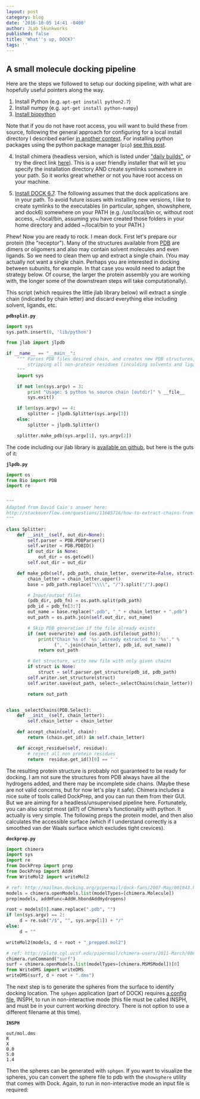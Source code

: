 ```yaml
---
layout: post
category: blog
date: '2016-10-05 14:41 -0400'
author: JLab Skunkworks
published: false
title: 'What''s up, DOCK?'
tags: ''
---
```

## A small molecule docking pipeline

Here are the steps we followed to setup our docking pipeline, with what are hopefully useful pointers along the way.

1. Install Python (e.g. `apt-get install python2.7`)
2. Install numpy (e.g. `apt-get install python-numpy`)
3. [Install biopython](http://biopython.org/wiki/Download)

 Note that if you do not have root access, you will want to build these from source, following the general  approach for configuring for a local install directory I described earlier [in another context](http://jovingelabsoftware.github.io/blog/2016/02/15/make-r-locally-with-cairo/).  For installing python packages using the python package manager (`pip`) [see this post](http://stackoverflow.com/questions/2915471/install-a-python-package-into-a-different-directory-using-pip).

4. Install chimera (headless version, which is listed under ["daily builds"](https://www.cgl.ucsf.edu/chimera/download.html#daily), or try the direct link [here](https://www.cgl.ucsf.edu/chimera/cgi-bin/secure/chimera-get.py?file=alpha/chimera-alpha-linux_x86_64_osmesa.bin)).  This is a user friendly installer that will let you specify the installation directory AND create symlinks somewhere in your path.  So it works great whether or not you have root access on your machine.

5. [Install DOCK 6.7](http://jovingelabsoftware.github.io/blog/2016/09/22/installing-dock-6-7-with-parallel-support/).  The following assumes that the dock applications are in your path.  To avoid future issues with installing new versions, I like to create symlinks to the executables (in particular, sphgen, showshphere, and dock6) somewhere on your PATH (e.g. /usr/local/bin or, without root access, ~/local/bin, assuming you have created those folders in your home directory and added ~/local/bin to your PATH.)


Phew!  Now you are ready to rock.  I mean dock.  First let's prepare our protein (the "receptor").  Many of the structures available from [PDB](http://www.rcsb.org/) are dimers or oligomers and also may contain solvent molecules and even ligands.  So we need to clean them up and extract a single chain.  (You may actually not want a single chain.  Perhaps you are interested in docking between subunits, for example.  In that case you would need to adapt the strategy below.  Of course, the larger the protein assembly you are working with, the longer some of the downstream steps will take computationally).

This script (which requires the little jlab library below) will extract a single chain (indicated by chain letter) and discard everything else including solvent, ligands, etc.

**`pdbsplit.py`**
```python
import sys
sys.path.insert(0, 'lib/python')

from jlab import jlpdb

if __name__ == "__main__":
    """ Parses PDB files desired chain, and creates new PDB structures,
        stripping all non-protein residues (inculding solvents and ligands)
    """
    import sys

    if not len(sys.argv) = 3:
        print "Usage: $ python %s source chain [outdir]" % __file__
        sys.exit()

    if len(sys.argv) == 4:
        splitter = jlpdb.Splitter(sys.argv[3])
    else:
        splitter = jlpdb.Splitter()

    splitter.make_pdb(sys.argv[1], sys.argv[2])

```

The code including our jlab library is [available on github](https://github.com/JovingeLabSoftware/synergy), but here is the guts of it:

**`jlpdb.py`**
```python
import os
from Bio import PDB
import re


"""
Adapted from David Cain's answer here:
http://stackoverflow.com/questions/11685716/how-to-extract-chains-from-a-pdb-file
"""

class Splitter:
    def __init__(self, out_dir=None):
        self.parser = PDB.PDBParser()
        self.writer = PDB.PDBIO()
        if out_dir is None:
            out_dir = os.getcwd()
        self.out_dir = out_dir

    def make_pdb(self, pdb_path, chain_letter, overwrite=False, struct=None):
        chain_letter = chain_letter.upper()
        base = pdb_path.replace("\\\\", "/").split("/").pop()

        # Input/output files
        (pdb_dir, pdb_fn) = os.path.split(pdb_path)
        pdb_id = pdb_fn[3:7]
        out_name = base.replace(".pdb", "_" + chain_letter + ".pdb")
        out_path = os.path.join(self.out_dir, out_name)

        # Skip PDB generation if the file already exists
        if (not overwrite) and (os.path.isfile(out_path)):
            print("Chain %s of '%s' already extracted to '%s'." %
                  (", ".join(chain_letter), pdb_id, out_name))
            return out_path

        # Get structure, write new file with only given chains
        if struct is None:
            struct = self.parser.get_structure(pdb_id, pdb_path)
        self.writer.set_structure(struct)
        self.writer.save(out_path, select=_selectChains(chain_letter))

        return out_path


class _selectChains(PDB.Select):
    def __init__(self, chain_letter):
        self.chain_letter = chain_letter

    def accept_chain(self, chain):
        return (chain.get_id() in self.chain_letter)

    def accept_residue(self, residue):
        # reject all non protein residues
        return  residue.get_id()[0] == ' '

```

The resulting protein structure is probably not guaranteed to be ready for docking.  I am not sure the structures from PDB always have all the hydrogens added, and there may be incomplete side chains.  (Maybe these are not valid concerns, but for now let's play it safe).  Chimera includes a nice suite of tools called DockPrep, and you can run them from their GUI.  But we are aiming for a headless/unsupervised pipeline here.  Fortunately, you can also script most (all?) of Chimera's functionality with python.  It actually is very simple.  The following preps the protein model, and then also calculates the accessible surface (which if I understand correctly is a smoothed van der Waals surface which excludes tight crevices).

**`dockprep.py`**
```python
import chimera
import sys
import re
from DockPrep import prep
from DockPrep import AddH
from WriteMol2 import writeMol2

# ref: http://mailman.docking.org/pipermail/dock-fans/2007-May/001043.html
models = chimera.openModels.list(modelTypes=[chimera.Molecule])
prep(models, addHFunc=AddH.hbondAddHydrogens)

root = models[0].name.replace(".pdb", "")
if len(sys.argv) == 2:
     d = re.sub("/$", "", sys.argv[1]) + "/"
else:
     d = ""

writeMol2(models, d + root + "_prepped.mol2")

# ref: http://plato.cgl.ucsf.edu/pipermail/chimera-users/2011-March/006134.html
chimera.runCommand("surf")
surf = chimera.openModels.list(modelTypes=[chimera.MSMSModel])[0]
from WriteDMS import writeDMS
writeDMS(surf, d + root + ".dms")
```

The next step is to generate the spheres from the surface to identify docking location.  The `sphgen` application (part of DOCK) requires [a config file](http://dock.compbio.ucsf.edu/DOCK_6/tutorials/sphere_generation/generating_spheres.htm), INSPH, to run in non-interactive mode (this file must be called INSPH, and must be in your current working directory.  There is not option to use a different filename at this time).

**`INSPH`**
```
out/mol.dms
R
X
0.0
5.0
1.4

```

Then the spheres can be generated with `sphgen`.  If you want to visualize the spheres, you can convert the sphere file to pdb with the `showsphere` utility that comes with Dock.  Again, to run in non-interactive mode an input file is required:




